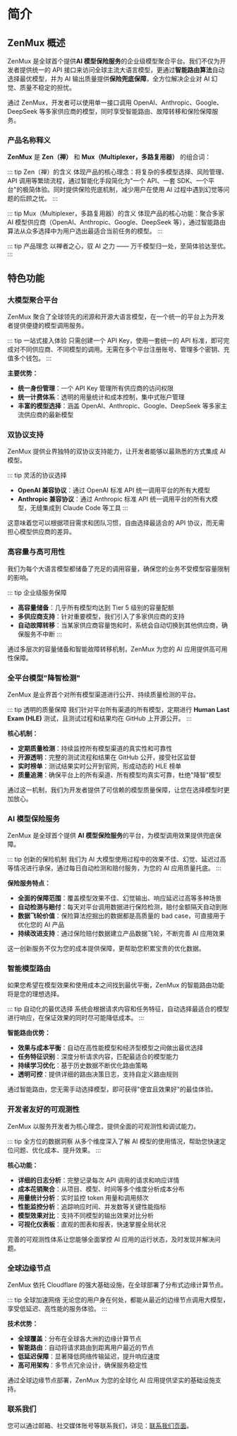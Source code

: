 # 简介

## ZenMux 概述

ZenMux 是全球首个提供**AI 模型保险服务**的企业级模型聚合平台。我们不仅为开发者提供统一的 API 接口来访问全球主流大语言模型，更通过**智能路由算法**自动选择最优模型，并为 AI 输出质量提供**保险兜底保障**，全方位解决企业对 AI 幻觉、质量不稳定的担忧。

通过 ZenMux，开发者可以使用单一接口调用 OpenAI、Anthropic、Google、DeepSeek 等多家供应商的模型，同时享受智能路由、故障转移和保险保障服务。

### 产品名称释义

**ZenMux** 是 **Zen（禅）** 和 **Mux（Multiplexer，多路复用器）** 的组合词：

::: tip Zen（禅）的含义
体现产品的核心理念：将复杂的多模型选择、风险管理、API 调用等繁琐流程，通过智能化手段简化为"一个 API、一套 SDK、一个平台"的极简体验。同时提供保险兜底机制，减少用户在使用 AI 过程中遇到幻觉等问题的后顾之忧。
:::

::: tip Mux（Multiplexer，多路复用器）的含义
体现产品的核心功能：聚合多家 AI 模型供应商（OpenAI、Anthropic、Google、DeepSeek 等），通过智能路由算法从众多选择中为用户选出最适合当前任务的模型。
:::

::: tip 产品理念
以禅者之心，驭 AI 之力 —— 万千模型归一处，至简体验达至优。
:::

## 特色功能

### 大模型聚合平台

ZenMux 聚合了全球领先的闭源和开源大语言模型，在一个统一的平台上为开发者提供便捷的模型调用服务。

::: tip 一站式接入体验
只需创建一个 API Key，使用一套统一的 API 标准，即可完成对不同供应商、不同模型的调用。无需在多个平台注册账号、管理多个密钥、充值多个钱包。
:::

**主要优势：**

- **统一身份管理**：一个 API Key 管理所有供应商的访问权限
- **统一计费体系**：透明的用量统计和成本控制，集中式账户管理
- **丰富的模型选择**：涵盖 OpenAI、Anthropic、Google、DeepSeek 等多家主流供应商的最新模型

### 双协议支持

ZenMux 提供业界独特的双协议支持能力，让开发者能够以最熟悉的方式集成 AI 模型。

::: tip 灵活的协议选择
- **OpenAI 兼容协议**：通过 OpenAI 标准 API 统一调用平台的所有大模型
- **Anthropic 兼容协议**：通过 Anthropic 标准 API 统一调用平台的所有大模型，无缝集成到 Claude Code 等工具
:::

这意味着您可以根据项目需求和团队习惯，自由选择最适合的 API 协议，而无需担心模型供应商的差异。

### 高容量与高可用性

我们为每个大语言模型都储备了充足的调用容量，确保您的业务不受模型容量限制的影响。

::: tip 企业级服务保障
- **高容量储备**：几乎所有模型均达到 Tier 5 级别的容量配额
- **多供应商支持**：针对重要模型，我们引入了多家供应商的支持
- **自动故障转移**：当某家供应商容量饱和时，系统会自动切换到其他供应商，确保服务不中断
:::

通过多层次的容量储备和智能故障转移机制，ZenMux 为您的 AI 应用提供高可用性保障。

### 全平台模型"降智检测"

ZenMux 是业界首个对所有模型渠道进行公开、持续质量检测的平台。

::: tip 透明的质量保障
我们针对平台所有渠道的所有模型，定期进行 **Human Last Exam (HLE)** 测试，且测试过程和结果均在 GitHub 上开源公开。
:::

**核心机制：**

- **定期质量检测**：持续监控所有模型渠道的真实性和可靠性
- **开源透明**：完整的测试流程和结果在 GitHub 公开，接受社区监督
- **实时榜单**：测试结果实时公开到官网，形成动态的 HLE 榜单
- **质量追溯**：确保平台上的所有渠道、所有模型均真实可靠，杜绝"降智"模型

通过这一机制，我们为开发者提供了可信赖的模型质量保障，让您在选择模型时更加放心。

### AI 模型保险服务

ZenMux 是全球首个提供 **AI 模型保险服务**的平台，为模型调用效果提供兜底保障。

::: tip 创新的保险机制
我们为 AI 大模型使用过程中的效果不佳、幻觉、延迟过高等情况进行承保，通过每日自动检测和赔付服务，为您的 AI 应用质量托底。
:::

**保险服务特点：**

- **全面的保障范围**：覆盖模型效果不佳、幻觉输出、响应延迟过高等多种场景
- **自动检测与赔付**：每天对平台调用数据进行保险检测，赔付金额隔天自动到账
- **数据飞轮价值**：保险算法挖掘出的数据都是高质量的 bad case，可直接用于优化您的 AI 产品
- **持续改进支持**：通过保险赔付数据建立产品数据飞轮，不断完善 AI 应用效果

这一创新服务不仅为您的成本提供保障，更帮助您积累宝贵的优化数据。

### 智能模型路由

如果您希望在模型效果和使用成本之间找到最优平衡，ZenMux 的智能路由功能将是您的理想选择。

::: tip 自动化的最优选择
系统会根据请求内容和任务特征，自动选择最适合的模型进行响应，在保证效果的同时尽可能降低成本。
:::

**智能路由优势：**

- **效果与成本平衡**：自动在高性能模型和经济型模型之间做出最优选择
- **任务特征识别**：深度分析请求内容，匹配最适合的模型能力
- **持续学习优化**：基于历史数据不断优化路由策略
- **透明可控**：提供详细的路由决策日志，支持自定义路由规则

通过智能路由，您无需手动选择模型，即可获得"便宜且效果好"的最佳体验。

### 开发者友好的可观测性

ZenMux 以服务开发者为核心理念，提供全面的可观测性和调试能力。

::: tip 全方位的数据洞察
从多个维度深入了解 AI 模型的使用情况，帮助您快速定位问题、优化成本、提升效果。
:::

**核心功能：**

- **详细的日志分析**：完整记录每次 API 调用的请求和响应详情
- **成本花销聚合**：从项目、模型、时间等多个维度分析成本分布
- **用量统计分析**：实时监控 token 用量和调用频次
- **性能监控分析**：追踪响应时间、并发数等关键性能指标
- **模型效果对比**：支持不同模型的输出效果对比分析
- **可视化仪表板**：直观的图表和报表，快速掌握全局状况

完善的可观测性体系让您能够全面掌控 AI 应用的运行状态，及时发现并解决问题。

### 全球边缘节点

ZenMux 依托 Cloudflare 的强大基础设施，在全球部署了分布式边缘计算节点。

::: tip 全球加速网络
无论您的用户身在何处，都能从最近的边缘节点调用大模型，享受低延迟、高性能的服务体验。
:::

**技术优势：**

- **全球覆盖**：分布在全球各大洲的边缘计算节点
- **智能路由**：自动将请求路由到距离用户最近的节点
- **低延迟保障**：显著降低网络传输延迟，提升响应速度
- **高可用架构**：多节点冗余设计，确保服务稳定性

通过全球边缘节点部署，ZenMux 为您的全球化 AI 应用提供坚实的基础设施支持。

### 联系我们

您可以通过邮箱、社交媒体账号等联系我们，详见：[联系我们页面](https://docs.zenmux.ai/zh/help/contact.html)。
